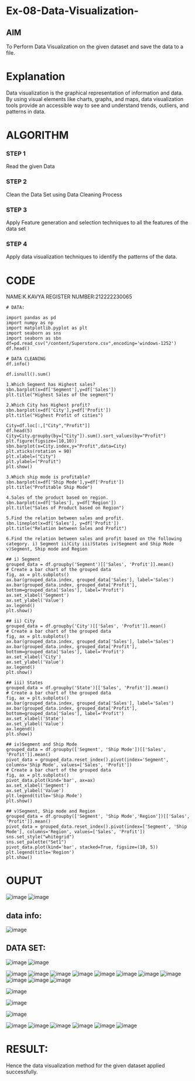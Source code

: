 # Ex-08-Data-Visualization-

## AIM
To Perform Data Visualization on the given dataset and save the data to a file. 

# Explanation
Data visualization is the graphical representation of information and data. By using visual elements like charts, graphs, and maps, data visualization tools provide an accessible way to see and understand trends, outliers, and patterns in data.

# ALGORITHM
### STEP 1
Read the given Data
### STEP 2
Clean the Data Set using Data Cleaning Process
### STEP 3
Apply Feature generation and selection techniques to all the features of the data set
### STEP 4
Apply data visualization techniques to identify the patterns of the data.


# CODE
NAME:K.KAVYA
REGISTER NUMBER:212222230065
```
# DATA:

import pandas as pd
import numpy as np
import matplotlib.pyplot as plt
import seaborn as sns
import seaborn as sbn
df=pd.read_csv("/content/Superstore.csv",encoding='windows-1252')
df.head()

# DATA CLEANING
df.info()

df.isnull().sum()

1.Which Segment has Highest sales?
sbn.barplot(x=df['Segment'],y=df['Sales'])
plt.title("Highest Sales of the segment")

2.Which City has Highest profit?
sbn.barplot(x=df['City'],y=df['Profit'])
plt.title("Highest Profit of cities")

City=df.loc[:,["City","Profit"]]
df.head(5)
City=City.groupby(by=["City"]).sum().sort_values(by="Profit")
plt.figure(figsize=(10,10))
sbn.barplot(x=City.index,y="Profit",data=City)
plt.xticks(rotation = 90)
plt.xlabel=("City")
plt.ylabel=("Profit")
plt.show()

3.Which ship mode is profitable?
sbn.barplot(x=df['Ship Mode'],y=df['Profit'])
plt.title("Profitable Ship Mode")

4.Sales of the product based on region.
sbn.barplot(x=df['Sales'], y=df['Region'])
plt.title("Sales of Product based on Region")

5.Find the relation between sales and profit.
sbn.lineplot(x=df['Sales'], y=df['Profit'])
plt.title("Relation between Sales and Profit")

6.Find the relation between sales and profit based on the following category. i) Segment ii)City iii)States iv)Segment and Ship Mode v)Segment, Ship mode and Region

## i) Segment
grouped_data = df.groupby('Segment')[['Sales', 'Profit']].mean()
# Create a bar chart of the grouped data
fig, ax = plt.subplots()
ax.bar(grouped_data.index, grouped_data['Sales'], label='Sales')
ax.bar(grouped_data.index, grouped_data['Profit'], bottom=grouped_data['Sales'], label='Profit')
ax.set_xlabel('Segment')
ax.set_ylabel('Value')
ax.legend()
plt.show()

## ii) City
grouped_data = df.groupby('City')[['Sales', 'Profit']].mean()
# Create a bar chart of the grouped data
fig, ax = plt.subplots()
ax.bar(grouped_data.index, grouped_data['Sales'], label='Sales')
ax.bar(grouped_data.index, grouped_data['Profit'], bottom=grouped_data['Sales'], label='Profit')
ax.set_xlabel('City')
ax.set_ylabel('Value')
ax.legend()
plt.show()

## iii) States
grouped_data = df.groupby('State')[['Sales', 'Profit']].mean()
# Create a bar chart of the grouped data
fig, ax = plt.subplots()
ax.bar(grouped_data.index, grouped_data['Sales'], label='Sales')
ax.bar(grouped_data.index, grouped_data['Profit'], bottom=grouped_data['Sales'], label='Profit')
ax.set_xlabel('State')
ax.set_ylabel('Value')
ax.legend()
plt.show()

## iv)Segment and Ship Mode
grouped_data = df.groupby(['Segment', 'Ship Mode'])[['Sales', 'Profit']].mean()
pivot_data = grouped_data.reset_index().pivot(index='Segment', columns='Ship Mode', values=['Sales', 'Profit'])
# Create a bar chart of the grouped data
fig, ax = plt.subplots()
pivot_data.plot(kind='bar', ax=ax)
ax.set_xlabel('Segment')
ax.set_ylabel('Value')
plt.legend(title='Ship Mode')
plt.show()

## v)Segment, Ship mode and Region
grouped_data = df.groupby(['Segment', 'Ship Mode','Region'])[['Sales', 'Profit']].mean()
pivot_data = grouped_data.reset_index().pivot(index=['Segment', 'Ship Mode'], columns='Region', values=['Sales', 'Profit'])
sns.set_style("whitegrid")
sns.set_palette("Set1")
pivot_data.plot(kind='bar', stacked=True, figsize=(10, 5))
plt.legend(title='Region')
plt.show()
```
# OUPUT
![image](https://github.com/kavyasenthamarai/Ex-08-Data-Visualization-/assets/118668727/6bed549a-066e-4410-8758-39028a4943ad)
![image](https://github.com/kavyasenthamarai/Ex-08-Data-Visualization-/assets/118668727/675655ea-b0fb-4c96-9ac5-62f429241640)
## data info:
![image](https://github.com/kavyasenthamarai/Ex-08-Data-Visualization-/assets/118668727/64d611fb-a1a4-4f1f-872a-955c3280e426)
## DATA SET:
![image](https://github.com/kavyasenthamarai/Ex-08-Data-Visualization-/assets/118668727/cd07f328-e9c8-446b-881b-1fb74a514068)
![image](https://github.com/kavyasenthamarai/Ex-08-Data-Visualization-/assets/118668727/dc3853fd-b4bb-48d1-91f1-41bbc289e058)

![image](https://github.com/kavyasenthamarai/Ex-08-Data-Visualization-/assets/118668727/fc0b22f0-3f13-4038-8710-7ff45f52371e)
![image](https://github.com/kavyasenthamarai/Ex-08-Data-Visualization-/assets/118668727/ee900acc-75d2-44c3-bfa5-c7feebc1180e)
![image](https://github.com/kavyasenthamarai/Ex-08-Data-Visualization-/assets/118668727/2989ef16-4708-4451-90dc-855ccbf049bf)
![image](https://github.com/kavyasenthamarai/Ex-08-Data-Visualization-/assets/118668727/558bc744-5637-4056-b47f-dbb22ceb40e3)
![image](https://github.com/kavyasenthamarai/Ex-08-Data-Visualization-/assets/118668727/f34ae396-5788-4847-8a19-436efa7ac8a7)
![image](https://github.com/kavyasenthamarai/Ex-08-Data-Visualization-/assets/118668727/7b2043a4-5cf9-43cc-96d6-c77527ceb7d4)
![image](https://github.com/kavyasenthamarai/Ex-08-Data-Visualization-/assets/118668727/8fe91d06-e73c-4fc8-bc60-4a976964a4bd)
![image](https://github.com/kavyasenthamarai/Ex-08-Data-Visualization-/assets/118668727/05187b93-b17b-4801-b7fd-5e7698189aef)
![image](https://github.com/kavyasenthamarai/Ex-08-Data-Visualization-/assets/118668727/aa34018b-b120-4f91-a29d-2a06c6cbdf81)
![image](https://github.com/kavyasenthamarai/Ex-08-Data-Visualization-/assets/118668727/20afe68a-2169-45cc-a640-1aa4373de1bb)
![image](https://github.com/kavyasenthamarai/Ex-08-Data-Visualization-/assets/118668727/5d5821f8-8deb-41b5-843c-44c7ffecc3ea)

![image](https://github.com/kavyasenthamarai/Ex-08-Data-Visualization-/assets/118668727/685437bc-cf83-4da0-89cd-01c7c23cbc08)

![image](https://github.com/kavyasenthamarai/Ex-08-Data-Visualization-/assets/118668727/b177e805-083e-4261-9133-36ad9f8cc2a6)

![image](https://github.com/kavyasenthamarai/Ex-08-Data-Visualization-/assets/118668727/2741890b-43dc-4b23-a2db-4b0ba4f5b750)

![image](https://github.com/kavyasenthamarai/Ex-08-Data-Visualization-/assets/118668727/f0ddce69-a45b-4391-b33d-12098ea688be)
![image](https://github.com/kavyasenthamarai/Ex-08-Data-Visualization-/assets/118668727/fbba8dc1-e579-4b43-ab10-0e7fbecd984e)
![image](https://github.com/kavyasenthamarai/Ex-08-Data-Visualization-/assets/118668727/8dd2c2ab-d072-44c6-8965-0e874be27b54)
![image](https://github.com/kavyasenthamarai/Ex-08-Data-Visualization-/assets/118668727/9ef36b1a-1f1a-4917-adf7-bfedf3c96b97)
![image](https://github.com/kavyasenthamarai/Ex-08-Data-Visualization-/assets/118668727/3c6286cb-0bc2-4aea-a83a-16a7af762b2b)
![image](https://github.com/kavyasenthamarai/Ex-08-Data-Visualization-/assets/118668727/9b7c9a09-6056-4111-a338-c8f121190769)

# RESULT:
Hence the data visualization method for the given dataset applied successfully.
